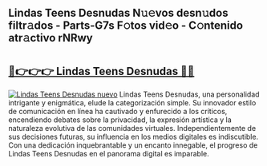 ## Lindas Teens Desnudas N𝚞𝚎vos desn𝚞dos filtr𝚊dos - Parts-G7s F𝚘tos vid𝚎o - C𝚘ntenido atr𝚊ctivo rNRwy

# <h2><a href="http://mb18qz.tromn.icu/?c=Lindas+Teens+Desnudas">🔗👉👉👉 Lindas Teens Desnudas 🔗🔗</a></h2>

[![Lindas Teens Desnudas nuevo](https://i.imgur.com/pEAQMta.gif)](http://mb18qz.tromn.icu/?c=Lindas+Teens+Desnudas)
Lindas Teens Desnudas, una personalidad intrigante y enigmática, elude la categorización simple. Su innovador estilo de comunicación en línea ha cautivado y enfurecido a los críticos, encendiendo debates sobre la privacidad, la expresión artística y la naturaleza evolutiva de las comunidades virtuales. Independientemente de sus decisiones futuras, su influencia en los medios digitales es indiscutible. Con una dedicación inquebrantable y un encanto innegable, el progreso de Lindas Teens Desnudas en el panorama digital es imparable.
